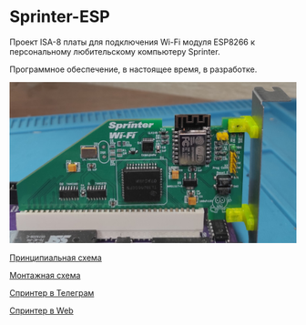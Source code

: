 Sprinter-ESP
============

Проект ISA-8 платы для подключения Wi-Fi модуля ESP8266 к персональному любительскому компьютеру Sprinter.

Программное обеспечение, в настоящее время, в разработке.

![image](Export/sprinter-esp.jpg)

[Принципиальная схема](Export/Schematic_Sprinter-ESP_v1.0.2.pdf)

[Монтажная схема](Export/PCB_Sprinter-ESP-v1.0.2.pdf)

[Спринтер в Телеграм](https://t.me/zx_sprinter)

[Спринтер в Web](https://www.sprinter.ru/)
